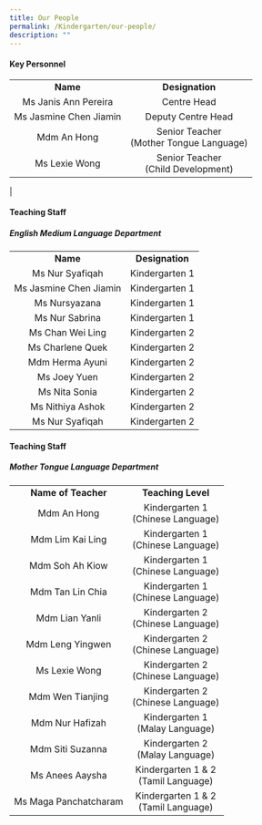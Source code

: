 ```yaml
---
title: Our People
permalink: /Kindergarten/our-people/
description: ""
---
```

#### Key Personnel


|   |   | 
|:---:|:---:|
| **Name** | **Designation** | 
| Ms Janis Ann Pereira | Centre Head<br> |
| Ms Jasmine Chen Jiamin  | Deputy Centre Head<br> |
|  Mdm An Hong |  Senior Teacher <br> (Mother Tongue Language) |
|  Ms Lexie Wong |  Senior Teacher <br> (Child Development) |
|


#### Teaching Staff
##### English Medium Language Department 

|   |   | 
|:---:|:---:|
| **Name** | **Designation** | 
| Ms Nur Syafiqah | Kindergarten 1<br> |
|  Ms Jasmine Chen Jiamin |  Kindergarten 1<br> |
|  Ms Nursyazana |  Kindergarten 1<br> |
|  Ms Nur Sabrina  |  Kindergarten 1<br> |
|  Ms Chan Wei Ling |  Kindergarten 2<br> |
|  Ms Charlene Quek |  Kindergarten 2<br> |
|  Mdm Herma Ayuni |   Kindergarten 2<br> |
|  Ms Joey Yuen |   Kindergarten 2<br> |
|  Ms Nita Sonia |   Kindergarten 2<br> |
|  Ms Nithiya Ashok |   Kindergarten 2<br> |
|  Ms Nur Syafiqah |   Kindergarten 2 |


#### Teaching Staff
##### Mother Tongue Language Department  

||| 
|:---:|:---:|
| **Name of Teacher** | **Teaching Level** |
| Mdm An Hong | Kindergarten 1<br> (Chinese Language)<br> |
| Mdm Lim Kai Ling | Kindergarten 1 <br>(Chinese Language)<br> |
| Mdm Soh Ah Kiow | Kindergarten 1 <br>(Chinese Language)<br> |
| Mdm Tan Lin Chia | Kindergarten 1 <br>(Chinese Language)<br> |
| Mdm Lian Yanli  |  Kindergarten 2<br> (Chinese Language)<br> |
| Mdm Leng Yingwen | Kindergarten 2<br> (Chinese Language)<br> |
| Ms Lexie Wong |  Kindergarten 2<br> (Chinese Language)<br> |
| Mdm Wen Tianjing |  Kindergarten 2<br> (Chinese Language)<br> |
|  Mdm Nur Hafizah |  Kindergarten 1<br> (Malay Language)<br> |
|  Mdm Siti Suzanna | Kindergarten 2 <br>(Malay Language)<br> |
|  Ms Anees Aaysha | Kindergarten 1 & 2<br> (Tamil Language) |
| Ms Maga Panchatcharam | Kindergarten 1 & 2<br> (Tamil Language) |